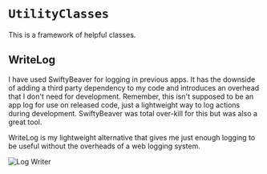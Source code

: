 # ``UtilityClasses``

This is a framework of helpful classes.

## WriteLog

I have used SwiftyBeaver for logging in previous apps. It has the downside of adding
a third party dependency to my code and introduces an overhead that I don't need for
development. Remember, this isn't supposed to be an app log for use on released code,
just a lightweight way to log actions during development. SwiftyBeaver was total
over-kill for this but was also a great tool. 

WriteLog is my lightweight alternative that gives me just enough logging to be
useful without the overheads of a web logging system.

![Log Writer](writelog.png)
